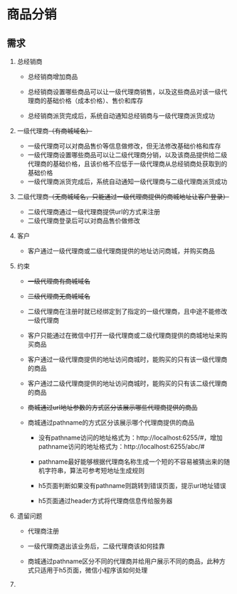 # 商品分销

## 需求

1. 总经销商
   
   * 总经销商增加商品
   
   * 总经销商设置哪些商品可以让一级代理商销售，以及这些商品对该一级代理商的基础价格（成本价格）、售价和库存
   
   * 总经销商派货完成后，系统自动通知总经销商与一级代理商派货成功

2. 一级代理商~~（有商城域名）~~
   
   * 一级代理商可以对商品售价等信息做修改，但无法修改基础价格和库存
   * 一级代理商设置哪些商品可以让二级代理商分销，以及该商品提供给二级代理商的基础价格，且该价格不应低于一级代理商从总经销商处获取到的基础价格
   * 一级代理商派货完成后，系统自动通知一级代理商与二级代理商派货成功

3. 二级代理商~~（无商城域名，只能通过一级代理商提供的商城地址让客户登录）~~
   
   * 二级代理商通过一级代理商提供url的方式来注册
   * 二级代理商登录后可以对商品售价做修改

4. 客户
   
   * 客户通过一级代理商或二级代理商提供的地址访问商城，并购买商品

5. 约束
   
   * ~~一级代理商有商城域名~~
   
   * ~~二级代理商无商城域名~~
   
   * 二级代理商在注册时就已经绑定到了指定的一级代理商，且中途不能修改一级代理商
   
   * 客户只能通过在微信中打开一级代理商或二级代理商提供的商城地址来购买商品
   
   * 客户通过一级代理商提供的地址访问商城时，能购买的只有该一级代理商的商品
   
   * 客户通过二级代理商提供的地址访问商城时，能购买的只有该二级代理商的商品
   
   * ~~商城通过url地址参数的方式区分该展示哪些代理商提供的商品~~
   
   * 商城通过pathname的方式区分该展示哪个代理商提供的商品
     
     * 没有pathname访问的地址格式为：http://localhost:6255/#，增加pathname访问的地址格式为：http://localhost:6255/abc/#
     
     * pathname最好能够根据代理商名称生成一个短的不容易被猜出来的随机字符串，算法可参考短地址生成规则
     
     * h5页面判断如果没有pathname则跳转到错误页面，提示url地址错误
     
     * h5页面通过header方式将代理商信息传给服务器

6. 遗留问题
   
   * 代理商注册
   
   * 一级代理商退出该业务后，二级代理商该如何挂靠
   
   * 商城通过pathname区分不同的代理商并给用户展示不同的商品，此种方式只适用于h5页面，微信小程序该如何处理

7. 
